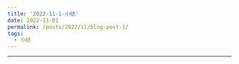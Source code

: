```yaml
---
title: '2022-11-1-小结'
date: 2022-11-01
permalink: /posts/2022/11/blog-post-1/
tags:
  - 小结
---
```


--------